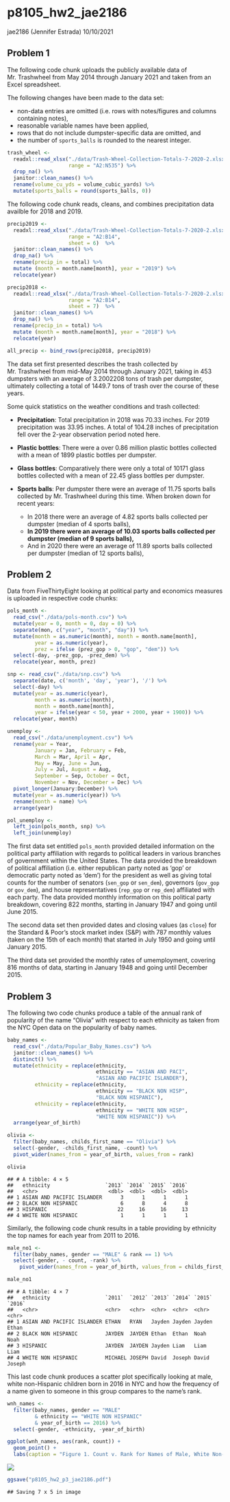 p8105\_hw2\_jae2186
================
jae2186 (Jennifer Estrada)
10/10/2021

## Problem 1

The following code chunk uploads the publicly available data of
Mr. Trashwheel from May 2014 through January 2021 and taken from an
Excel spreadsheet.

The following changes have been made to the data set:

-   non-data entries are omitted (i.e. rows with notes/figures and
    columns containing notes),
-   reasonable variable names have been applied,
-   rows that do not include dumpster-specific data are omitted, and
-   the number of `sports_balls` is rounded to the nearest integer.

``` r
trash_wheel <-
  readxl::read_xlsx("./data/Trash-Wheel-Collection-Totals-7-2020-2.xlsx", 
                    range = "A2:N535") %>% 
  drop_na() %>% 
  janitor::clean_names() %>% 
  rename(volume_cu_yds = volume_cubic_yards) %>% 
  mutate(sports_balls = round(sports_balls, 0)) 
```

The following code chunk reads, cleans, and combines precipitation data
availble for 2018 and 2019.

``` r
precip2019 <-
  readxl::read_xlsx("./data/Trash-Wheel-Collection-Totals-7-2020-2.xlsx", 
                    range = "A2:B14",
                    sheet = 6)  %>% 
  janitor::clean_names() %>% 
  drop_na() %>% 
  rename(precip_in = total) %>% 
  mutate (month = month.name[month], year = "2019") %>% 
  relocate(year)

precip2018 <-
  readxl::read_xlsx("./data/Trash-Wheel-Collection-Totals-7-2020-2.xlsx", 
                    range = "A2:B14",
                    sheet = 7)  %>% 
  janitor::clean_names() %>% 
  drop_na() %>% 
  rename(precip_in = total) %>% 
  mutate (month = month.name[month], year = "2018") %>% 
  relocate(year)

all_precip <- bind_rows(precip2018, precip2019)
```

The data set first presented describes the trash collected by
Mr. Trashwheel from mid-May 2014 through January 2021, taking in 453
dumpsters with an average of 3.2002208 tons of trash per dumpster,
ultimately collecting a total of 1449.7 tons of trash over the course of
these years.

Some quick statistics on the weather conditions and trash collected:

-   <b>Precipitation</b>: Total precipitation in 2018 was 70.33 inches.
    For 2019 precipitation was 33.95 inches. A total of 104.28 inches of
    precipitation fell over the 2-year observation period noted here.

-   <b>Plastic bottles</b>: There were a over 0.86 million plastic
    bottles collected with a mean of 1899 plastic bottles per dumpster.

-   <b>Glass bottles</b>: Comparatively there were only a total of 10171
    glass bottles collected with a mean of 22.45 glass bottles per
    dumpster.

-   <b> Sports balls</b>: Per dumpster there were an average of 11.75
    sports balls collected by Mr. Trashwheel during this time. When
    broken down for recent years:

    -   In 2018 there were an average of 4.82 sports balls collected per
        dumpster (median of 4 sports balls),
    -   <b>In 2019 there were an average of 10.03 sports balls collected
        per dumpster (median of 9 sports balls),</b>
    -   And in 2020 there were an average of 11.89 sports balls
        collected per dumpster (median of 12 sports balls),

## Problem 2

Data from FiveThirtyEight looking at political party and economics
measures is uploaded in respective code chunks:

``` r
pols_month <-
  read_csv("./data/pols-month.csv") %>% 
  mutate(year = 0, month = 0, day = 0) %>% 
  separate(mon, c("year", "month", "day")) %>% 
  mutate(month = as.numeric(month), month = month.name[month], 
         year = as.numeric(year),
         prez = ifelse (prez_gop > 0, "gop", "dem")) %>% 
  select(-day, -prez_gop, -prez_dem) %>% 
  relocate(year, month, prez)
```

``` r
snp <- read_csv("./data/snp.csv") %>% 
  separate(date, c('month', 'day', 'year'), '/') %>% 
  select(-day) %>% 
  mutate(year = as.numeric(year), 
         month = as.numeric(month),
         month = month.name[month],
         year = ifelse(year < 50, year + 2000, year + 1900)) %>% 
  relocate(year, month)
```

``` r
unemploy <-
  read_csv("./data/unemployment.csv") %>% 
  rename(year = Year, 
         January = Jan, February = Feb, 
         March = Mar, April = Apr,
         May = May, June = Jun, 
         July = Jul, August = Aug, 
         September = Sep, October = Oct, 
         November = Nov, December = Dec) %>% 
  pivot_longer(January:December) %>%
  mutate(year = as.numeric(year)) %>%
  rename(month = name) %>% 
  arrange(year)
```

``` r
pol_unemploy <- 
  left_join(pols_month, snp) %>% 
  left_join(unemploy)
```

The first data set entitled `pols_month` provided detailed information
on the political party affiliation with regards to political leaders in
various branches of government within the United States. The data
provided the breakdown of political affiliation (i.e. either republican
party noted as ‘gop’ or democratic party noted as ‘dem’) for the
president as well as giving total counts for the number of senators
(`sen_gop` or `sen_dem`), governors (`gov_gop` or `gov_dem`), and house
representatives (`rep_gop` or `rep_dem`) affiliated with each party. The
data provided monthly information on this political party breakdown,
covering 822 months, starting in January 1947 and going until June 2015.

The second data set then provided dates and closing values (as `close`)
for the Standard & Poor’s stock market index (S&P) with 787 monthly
values (taken on the 15th of each month) that started in July 1950 and
going until January 2015.

The third data set provided the monthly rates of umemployment, covering
816 months of data, starting in January 1948 and going until December
2015.

## Problem 3

The following two code chunks produce a table of the annual rank of
popularity of the name “Olivia” with respect to each ethnicity as taken
from the NYC Open data on the popularity of baby names.

``` r
baby_names <-
  read_csv("./data/Popular_Baby_Names.csv") %>% 
  janitor::clean_names() %>% 
  distinct() %>% 
  mutate(ethnicity = replace(ethnicity, 
                             ethnicity == "ASIAN AND PACI", 
                             "ASIAN AND PACIFIC ISLANDER"),
         ethnicity = replace(ethnicity, 
                             ethnicity == "BLACK NON HISP", 
                             "BLACK NON HISPANIC"),
         ethnicity = replace(ethnicity, 
                             ethnicity == "WHITE NON HISP", 
                             "WHITE NON HISPANIC")) %>% 
  arrange(year_of_birth)
```

``` r
olivia <-
  filter(baby_names, childs_first_name == "Olivia") %>% 
  select(-gender, -childs_first_name, -count) %>% 
  pivot_wider(names_from = year_of_birth, values_from = rank)

olivia
```

    ## # A tibble: 4 × 5
    ##   ethnicity                  `2013` `2014` `2015` `2016`
    ##   <chr>                       <dbl>  <dbl>  <dbl>  <dbl>
    ## 1 ASIAN AND PACIFIC ISLANDER      3      1      1      1
    ## 2 BLACK NON HISPANIC              6      8      4      8
    ## 3 HISPANIC                       22     16     16     13
    ## 4 WHITE NON HISPANIC              1      1      1      1

Similarly, the following code chunk results in a table providing by
ethnicity the top names for each year from 2011 to 2016.

``` r
male_no1 <-
  filter(baby_names, gender == "MALE" & rank == 1) %>% 
  select(-gender, - count, -rank) %>% 
    pivot_wider(names_from = year_of_birth, values_from = childs_first_name)

male_no1
```

    ## # A tibble: 4 × 7
    ##   ethnicity                  `2011`  `2012` `2013` `2014` `2015` `2016`
    ##   <chr>                      <chr>   <chr>  <chr>  <chr>  <chr>  <chr> 
    ## 1 ASIAN AND PACIFIC ISLANDER ETHAN   RYAN   Jayden Jayden Jayden Ethan 
    ## 2 BLACK NON HISPANIC         JAYDEN  JAYDEN Ethan  Ethan  Noah   Noah  
    ## 3 HISPANIC                   JAYDEN  JAYDEN Jayden Liam   Liam   Liam  
    ## 4 WHITE NON HISPANIC         MICHAEL JOSEPH David  Joseph David  Joseph

This last code chunk produces a scatter plot specifically looking at
male, white non-Hispanic children born in 2016 in NYC and how the
frequency of a name given to someone in this group compares to the
name’s rank.

``` r
wnh_names <-
  filter(baby_names, gender == "MALE" 
         & ethnicity == "WHITE NON HISPANIC" 
         & year_of_birth == 2016) %>% 
  select(-gender, -ethnicity, -year_of_birth)

ggplot(wnh_names, aes(rank, count)) + 
  geom_point() +
  labs(caption = "Figure 1. Count v. Rank for Names of Male, White Non-Hispanic Males Born in 2016 in NYC", x = "Name Rank", y = "Name Frequency")
```

![](p8105_hw2_jae2186_files/figure-gfm/scatterplot-1.png)<!-- -->

``` r
ggsave("p8105_hw2_p3_jae2186.pdf")
```

    ## Saving 7 x 5 in image
